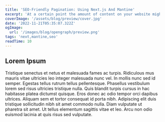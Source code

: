 ```yaml
---
title: 'SEO-Friendly Pagination: Using Next.js And Mantine'
excerpt: 'At a certain point the amount of content on your website might be too much for one single page. Long loading times will negatively affect user experience. This article will show you how to implement pagination a possible solution to this using Next.js and Mantine. We will also discuss alternatives and why they all perform worse than pagination.'
coverImage: '/assets/blog/preview/cover.jpg'
date: '2022-11-21T05:35:07.322Z'
ogImage:
  url: '/images/blog/opengraph/preview.png'
tags: 'next,mantine,seo'
readTime: 10
---
```


## Lorem Ipsum

Tristique senectus et netus et malesuada fames ac turpis. Ridiculous mus mauris vitae ultricies leo integer malesuada nunc vel. In mollis nunc sed id semper. Egestas tellus rutrum tellus pellentesque. Phasellus vestibulum lorem sed risus ultricies tristique nulla. Quis blandit turpis cursus in hac habitasse platea dictumst quisque. Eros donec ac odio tempor orci dapibus ultrices. Aliquam sem et tortor consequat id porta nibh. Adipiscing elit duis tristique sollicitudin nibh sit amet commodo nulla. Diam vulputate ut pharetra sit amet. Ut tellus elementum sagittis vitae et leo. Arcu non odio euismod lacinia at quis risus sed vulputate.
